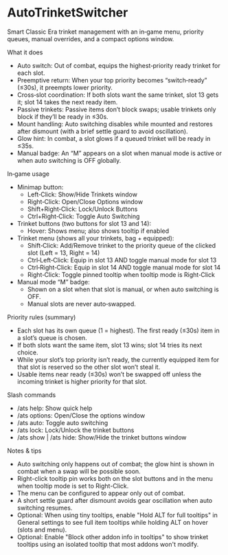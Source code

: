 ﻿
AutoTrinketSwitcher
====================

Smart Classic Era trinket management with an in‑game menu, priority queues, manual overrides, and a compact options window.

What it does
- Auto switch: Out of combat, equips the highest‑priority ready trinket for each slot.
- Preemptive return: When your top priority becomes “switch‑ready” (≤30s), it preempts lower priority.
- Cross‑slot coordination: If both slots want the same trinket, slot 13 gets it; slot 14 takes the next ready item.
- Passive trinkets: Passive items don’t block swaps; usable trinkets only block if they’ll be ready in ≤30s.
- Mount handling: Auto switching disables while mounted and restores after dismount (with a brief settle guard to avoid oscillation).
- Glow hint: In combat, a slot glows if a queued trinket will be ready in ≤35s.
- Manual badge: An “M” appears on a slot when manual mode is active or when auto switching is OFF globally.

In‑game usage
- Minimap button:
  - Left‑Click: Show/Hide Trinkets window
  - Right‑Click: Open/Close Options window
  - Shift+Right‑Click: Lock/Unlock Buttons
  - Ctrl+Right‑Click: Toggle Auto Switching
- Trinket buttons (two buttons for slot 13 and 14):
  - Hover: Shows menu; also shows tooltip if enabled
- Trinket menu (shows all your trinkets, bag + equipped):
  - Shift‑Click: Add/Remove trinket to the priority queue of the clicked slot (Left = 13, Right = 14)
  - Ctrl‑Left‑Click: Equip in slot 13 AND toggle manual mode for slot 13
  - Ctrl‑Right‑Click: Equip in slot 14 AND toggle manual mode for slot 14
  - Right‑Click: Toggle pinned tooltip when tooltip mode is Right‑Click
- Manual mode “M” badge:
  - Shown on a slot when that slot is manual, or when auto switching is OFF.
  - Manual slots are never auto‑swapped.

Priority rules (summary)
- Each slot has its own queue (1 = highest). The first ready (≤30s) item in a slot’s queue is chosen.
- If both slots want the same item, slot 13 wins; slot 14 tries its next choice.
- While your slot’s top priority isn’t ready, the currently equipped item for that slot is reserved so the other slot won’t steal it.
- Usable items near ready (≤30s) won’t be swapped off unless the incoming trinket is higher priority for that slot.

Slash commands
- /ats help: Show quick help
- /ats options: Open/Close the options window
- /ats auto: Toggle auto switching
- /ats lock: Lock/Unlock the trinket buttons
- /ats show | /ats hide: Show/Hide the trinket buttons window

Notes & tips
- Auto switching only happens out of combat; the glow hint is shown in combat when a swap will be possible soon.
- Right-click tooltip pin works both on the slot buttons and in the menu when tooltip mode is set to Right-Click.
- The menu can be configured to appear only out of combat.
- A short settle guard after dismount avoids gear oscillation when auto switching resumes.
- Optional: When using tiny tooltips, enable "Hold ALT for full tooltips" in General settings to see full item tooltips while holding ALT on hover (slots and menu).
 - Optional: Enable "Block other addon info in tooltips" to show trinket tooltips using an isolated tooltip that most addons won't modify.
